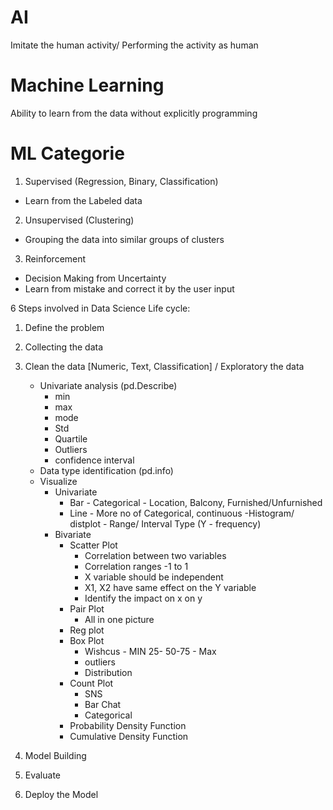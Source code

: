 # AI
Imitate the human activity/ Performing the activity as human 
# Machine Learning
Ability to learn from the data without explicitly programming

# ML Categorie
	
1. Supervised (Regression, Binary, Classification)
- Learn from the Labeled data 
2. Unsupervised (Clustering)
- Grouping the data into  similar groups of clusters
3. Reinforcement 
-  Decision Making from Uncertainty 
- Learn from mistake and correct it by the user input

6 Steps involved in Data Science Life cycle:

1. Define the problem
2. Collecting the data
3. Clean the data [Numeric, Text, Classification] /  Exploratory the data 

	-  Univariate analysis (pd.Describe)
		- min
		- max
		- mode
		- Std
		- Quartile
		- Outliers 
		- confidence interval
	- Data type identification (pd.info)
	-  Visualize
		- Univariate
			- Bar - Categorical - Location, Balcony, Furnished/Unfurnished
			- Line - More no of Categorical,  continuous 
			-Histogram/ distplot - Range/ Interval Type (Y - frequency)
		- Bivariate
			- Scatter Plot  
				- Correlation between two variables
				- Correlation ranges -1 to 1
				- X variable should be independent 
				- X1, X2 have same effect on the Y variable
				- Identify the impact on x on y
			- Pair Plot
				- All in one picture
			- Reg plot
			- Box Plot
				- Wishcus - MIN 25- 50-75 - Max
				- outliers
				- Distribution
			- Count Plot
				- SNS
				- Bar Chat
				- Categorical
			- Probability Density Function
			- Cumulative Density Function
			
4. Model Building
5. Evaluate 
6. Deploy the Model

